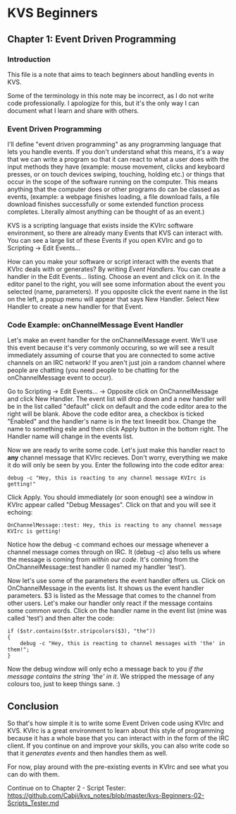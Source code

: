 <h1>KVS Beginners</h1>
<h2>Chapter 1: Event Driven Programming</h2>
<h3>Introduction</h3>

This file is a note that aims to teach beginners about handling events in KVS. 

Some of the terminology in this note may be incorrect, as I do not write code professionally. I apologize for this, but it's the only way I can document what I learn and share with others.

<h3>Event Driven Programming</h3>

I'll define "event driven programming" as any programming language that lets you handle events. If you don't understand what this means, it's a way that we can write a program so that it can react to what a user does with the input methods they have (example: mouse movement, clicks and keyboard presses, or on touch devices swiping, touching, holding etc.) or things that occur in the scope of the software running on the computer. This means anything that the computer does or other programs do can be classed as events, (example: a webpage finishes loading, a file download fails, a file download finishes successfully or some extended function process completes. Literally almost anything can be thought of as an event.)

KVS is a scripting language that exists inside the KVIrc software environment, so there are already many Events that KVS can interact with. You can see a large list of these Events if you open KVIrc and go to Scripting -> Edit Events... 

How can you make your software or script interact with the events that KVIrc deals with or generates? By writing <i>Event Handlers</i>. You can create a handler in the Edit Events... listing. Choose an event and click on it. In the editor panel to the right, you will see some information about the event you selected (name, parameters). If you opposite click the event name in the list on the left, a popup menu will appear that says New Handler. Select New Handler to create a new handler for that Event.

<h3>Code Example: onChannelMessage Event Handler</h3>

Let's make an event handler for the onChannelMessage event. We'll use this event because it's very commonly occuring, so we will see a result immediately assuming of course that you are connected to some active channels on an IRC network! If you aren't just join a random channel where people are chatting (you need people to be chatting for the onChannelMessage event to occur).

Go to Scripting -> Edit Events... -> Opposite click on OnChannelMessage and click New Handler. The event list will drop down and a new handler will be in the list called "default" click on default and the code editor area to the right will be blank. Above the code editor area, a checkbox is ticked "Enabled" and the handler's name is in the text lineedit box. Change the name to something esle and then click Apply button in the bottom right. The Handler name will change in the events list.

Now we are ready to write some code. Let's just make this handler react to <b>any</b> channel message that KVIrc recieves. Don't worry, everything we make it do will only be seen by you. Enter the following into the code editor area: 

<pre><code>debug -c "Hey, this is reacting to any channel message KVIrc is getting!"</code></pre>

Click Apply. You should immediately (or soon enough) see a window in KVIrc appear called "Debug Messages". Click on that and you will see it echoing: 

<pre><code>OnChannelMessage::test: Hey, this is reacting to any channel message KVIrc is getting!</code></pre>

Notice how the debug -c command echoes our message whenever a channel message comes through on IRC. It (debug -c) also tells us where the message is coming from <i>within our code</i>. It's coming from the OnChannelMessage::test handler (I named my handler 'test').

Now let's use some of the parameters the event handler offers us. Click on OnChannelMessage in the events list. It shows us the event handler parameters. $3 is listed as the Message that comes to the channel from other users. Let's make our handler only react if the message contains some common words. Click on the handler name in the event list (mine was called 'test') and then alter the code: 
<pre><code>if ($str.contains($str.stripcolors($3), "the"))
{
	debug -c "Hey, this is reacting to channel messages with 'the' in them!";
}
</code></pre>
Now the debug window will only echo a message back to you <i>if the message contains the string 'the' in it</i>. We stripped the message of any colours too, just to keep things sane. :)

<h2>Conclusion</h2>

So that's how simple it is to write some Event Driven code using KVIrc and KVS. KVIrc is a great environment to learn about this style of programming because it has a whole base that you can interact with in the form of the IRC client. If you continue on and improve your skills, you can also write code so that it <i>generates events</i> and then handles them as well.

For now, play around with the pre-existing events in KVIrc and see what you can do with them.

Continue on to Chapter 2 - Script Tester: https://github.com/Cabji/kvs_notes/blob/master/kvs-Beginners-02-Scripts_Tester.md
